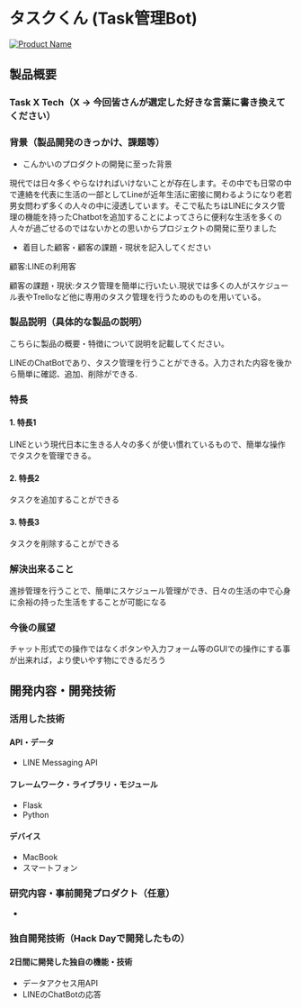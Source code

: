 # タスクくん (Task管理Bot)

[![Product Name](image.png)](https://www.youtube.com/watch?v=G5rULR53uMk)

## 製品概要
### Task X Tech（X → 今回皆さんが選定した好きな言葉に書き換えてください）

### 背景（製品開発のきっかけ、課題等）
- こんかいのプロダクトの開発に至った背景

現代では日々多くやらなければいけないことが存在します。その中でも日常の中で連絡を代表に生活の一部としてLineが近年生活に密接に関わるようになり老若男女問わず多くの人々の中に浸透しています。そこで私たちはLINEにタスク管理の機能を持ったChatbotを追加することによってさらに便利な生活を多くの人々が過ごせるのではないかとの思いからプロジェクトの開発に至りました

- 着目した顧客・顧客の課題・現状を記入してください

顧客:LINEの利用客

顧客の課題・現状:タスク管理を簡単に行いたい.現状では多くの人がスケジュール表やTrelloなど他に専用のタスク管理を行うためのものを用いている。
### 製品説明（具体的な製品の説明）
こちらに製品の概要・特徴について説明を記載してください。

LINEのChatBotであり、タスク管理を行うことができる。入力された内容を後から簡単に確認、追加、削除ができる.


### 特長

#### 1. 特長1
LINEという現代日本に生きる人々の多くが使い慣れているもので、簡単な操作でタスクを管理できる。
#### 2. 特長2
タスクを追加することができる
#### 3. 特長3
タスクを削除することができる

### 解決出来ること
進捗管理を行うことで、簡単にスケジュール管理ができ、日々の生活の中で心身に余裕の持った生活をすることが可能になる

### 今後の展望
チャット形式での操作ではなくボタンや入力フォーム等のGUIでの操作にする事が出来れば，より使いやす物にできるだろう

## 開発内容・開発技術
### 活用した技術
#### API・データ
* LINE Messaging API

#### フレームワーク・ライブラリ・モジュール
* Flask
* Python

#### デバイス
* MacBook
* スマートフォン

### 研究内容・事前開発プロダクト（任意）
*

### 独自開発技術（Hack Dayで開発したもの）
#### 2日間に開発した独自の機能・技術
* データアクセス用API
* LINEのChatBotの応答
